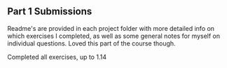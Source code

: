 ## Part 1 Submissions

Readme's are provided in each project folder with more detailed info on which exercises I completed, as well as some general notes for myself on individual questions. Loved this part of the course though.

Completed all exercises, up to 1.14